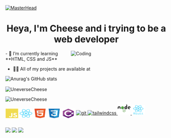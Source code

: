[![MasterHead](https://firebasestorage.googleapis.com/v0/b/flexi-coding.appspot.com/o/dempgi7-520f8d5f-63d4-4453-8822-dbc149ae27f8.gif?alt=media&token=91c0c7b2-93c3-4029-b011-1a8703c5730d)](https://rishavchanda.io)

<h1 align="center">Heya, I'm Cheese and i trying to be a web developer</h1>

<img align="right" alt="Coding" width="300" src="https://cdn.dribbble.com/users/1162077/screenshots/3848914/programmer.gif">
- 🌱 I’m currently learning **HTML, CSS and JS**

- 👨‍💻 All of my projects are available at 

![Anurag's GitHub stats](https://github-readme-stats.vercel.app/api?username=UneverseCheese&show_icons=true&theme=tokyonight)
<p><img align="center" src="https://github-readme-stats.vercel.app/api/top-langs?username=UneverseCheese&show_icons=true&locale=en&layout=compact&theme=tokyonight" alt="UneverseCheese" /></p>
<p><img align="left" src="https://github-readme-streak-stats.herokuapp.com/?user=UneverseCheese&&theme=tokyonight" alt="UneverseCheese" /></p>

<div style="display: inline_block"><br>
  <img align="center" alt="Rafa-Js" height="30" width="40" src="https://raw.githubusercontent.com/devicons/devicon/master/icons/javascript/javascript-plain.svg">
  <img align="center" alt="Rafa-React" height="30" width="40" src="https://raw.githubusercontent.com/devicons/devicon/master/icons/react/react-original.svg">
  <img align="center" alt="Rafa-HTML" height="30" width="40" src="https://raw.githubusercontent.com/devicons/devicon/master/icons/html5/html5-original.svg">
  <img align="center" alt="Rafa-CSS" height="30" width="40" src="https://raw.githubusercontent.com/devicons/devicon/master/icons/css3/css3-original.svg">
  <img align="center" alt="Rafa-Csharp" height="30" width="40" src="https://raw.githubusercontent.com/devicons/devicon/master/icons/csharp/csharp-original.svg">
  <a href="https://git-scm.com/" target="_blank" rel="noreferrer"> <img src="https://www.vectorlogo.zone/logos/git-scm/git-scm-icon.svg" alt="git" width="40" height="30"/>
  <a href="https://www.java.com" target="_blank" rel="noreferrer"> <img src="https://https://raw.githubusercontent.com/devicons/devicon/master/icons/tailwindcss/tailwindcss-original-wordmark.svg" alt="tailwindcss" width="10" height="30"/> </a>
  <a href="https://nodejs.org" target="_blank" rel="noreferrer"> <img src="https://raw.githubusercontent.com/devicons/devicon/master/icons/nodejs/nodejs-original-wordmark.svg" alt="nodejs" width="40" height="40"/> </a>  
  <a href="https://www.photoshop.com/en" target="_blank" rel="noreferrer"> <img src="https://raw.githubusercontent.com/devicons/devicon/master/icons/react/react-original-wordmark.svg" alt="react" width="40" height="30"/> </a>
</div>
  
  ##
 
<div> 
  <a href="https://instagram.com/uneverse_cheese" target="_blank"><img src="https://img.shields.io/badge/-Instagram-%23E4405F?style=for-the-badge&logo=instagram&logoColor=white" target="_blank"></a>
  <a href = "mailto:lucasniza97@gmail.com"><img src="https://img.shields.io/badge/-Gmail-%23333?style=for-the-badge&logo=gmail&logoColor=white" target="_blank"></a>
  <a href="https://www.linkedin.com/in/lucas-ribeiro-niza-da-silva-50314727a/" target="_blank"><img src="https://img.shields.io/badge/-LinkedIn-%230077B5?style=for-the-badge&logo=linkedin&logoColor=white" target="_blank"></a> 
  
</div>
